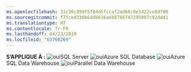 ```yaml
---
ms.openlocfilehash: 31c36c999f5f84d5fccaf2adb8c0e1422ce8df00
ms.sourcegitcommit: f7fced330b64d6616aeb8766747295807c92dd41
ms.translationtype: HT
ms.contentlocale: fr-FR
ms.lasthandoff: 04/23/2019
ms.locfileid: "63768269"
---
```

<Token>**S’APPLIQUE À :** ![oui](media/yes.png)SQL Server ![oui](media/yes.png)Azure SQL Database ![oui](media/yes.png)Azure SQL Data Warehouse ![oui](media/yes.png)Parallel Data Warehouse </Token>

